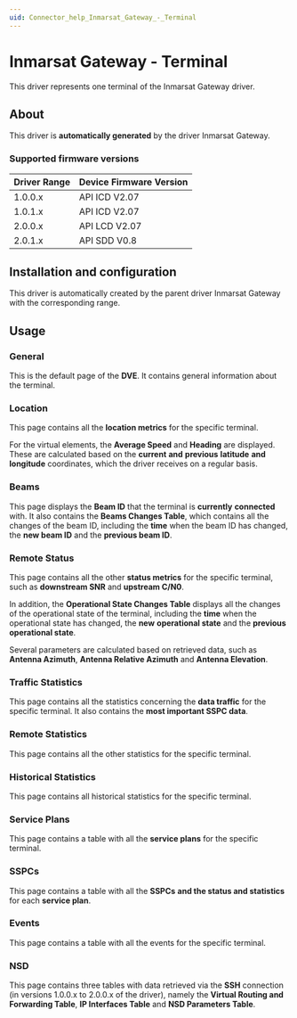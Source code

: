 ```yaml
---
uid: Connector_help_Inmarsat_Gateway_-_Terminal
---
```


# Inmarsat Gateway - Terminal

This driver represents one terminal of the Inmarsat Gateway driver.

## About

This driver is **automatically generated** by the driver Inmarsat Gateway.

### Supported firmware versions

| **Driver Range** | **Device Firmware Version** |
|------------------|-----------------------------|
| 1.0.0.x          | API ICD V2.07               |
| 1.0.1.x          | API ICD V2.07               |
| 2.0.0.x          | API LCD V2.07               |
| 2.0.1.x          | API SDD V0.8                |

## Installation and configuration

This driver is automatically created by the parent driver Inmarsat Gateway with the corresponding range.

## Usage

### General

This is the default page of the **DVE**. It contains general information about the terminal.

### Location

This page contains all the **location metrics** for the specific terminal.

For the virtual elements, the **Average Speed** and **Heading** are displayed. These are calculated based on the **current** **and** **previous** **latitude** **and** **longitude** coordinates, which the driver receives on a regular basis.

### Beams

This page displays the **Beam ID** that the terminal is **currently** **connected** with. It also contains the **Beams Changes Table**, which contains all the changes of the beam ID, including the **time** when the beam ID has changed, the **new beam ID** and the **previous beam ID**.

### Remote Status

This page contains all the other **status metrics** for the specific terminal, such as **downstream SNR** and **upstream C/N0**.

In addition, the **Operational State Changes Table** displays all the changes of the operational state of the terminal, including the **time** when the operational state has changed, the **new** **operational state** and the **previous operational state**.

Several parameters are calculated based on retrieved data, such as **Antenna Azimuth**, **Antenna Relative Azimuth** and **Antenna Elevation**.

### Traffic Statistics

This page contains all the statistics concerning the **data traffic** for the specific terminal. It also contains the **most important SSPC data**.

### Remote Statistics

This page contains all the other statistics for the specific terminal.

### Historical Statistics

This page contains all historical statistics for the specific terminal.

### Service Plans

This page contains a table with all the **service plans** for the specific terminal.

### SSPCs

This page contains a table with all the **SSPCs** **and the status and statistics** for each **service plan**.

### Events

This page contains a table with all the events for the specific terminal.

### NSD

This page contains three tables with data retrieved via the **SSH** connection (in versions 1.0.0.x to 2.0.0.x of the driver), namely the **Virtual Routing and Forwarding Table**, **IP Interfaces Table** and **NSD Parameters Table**.
